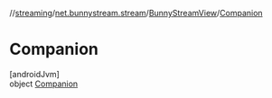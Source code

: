 //[streaming](../../../../index.md)/[net.bunnystream.stream](../../index.md)/[BunnyStreamView](../index.md)/[Companion](index.md)

# Companion

[androidJvm]\
object [Companion](index.md)
